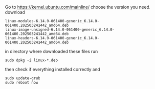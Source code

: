 Go to https://kernel.ubuntu.com/mainline/
choose the version you need.
download
```
linux-modules-6.14.0-061400-generic_6.14.0-061400.202503241442_amd64.deb
linux-image-unsigned-6.14.0-061400-generic_6.14.0-061400.202503241442_amd64.deb	
linux-headers-6.14.0-061400-generic_6.14.0-061400.202503241442_amd64.deb
```

in directory where downloaded these files run
```
sudo dpkg -i linux-*.deb 
```

then check if everything installed correctly
and
```
sudo update-grub
sudo reboot now
```
